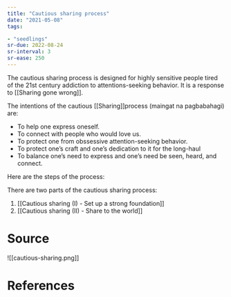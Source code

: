 ```yaml
---
title: "Cautious sharing process"
date: "2021-05-08"
tags:

- "seedlings"
sr-due: 2022-08-24
sr-interval: 3
sr-ease: 250
---
```


The cautious sharing process is designed for highly sensitive people tired of the 21st century addiction to attentions-seeking behavior. It is a response to [[Sharing gone wrong]].

The intentions of the cautious [[Sharing]]process (maingat na pagbabahagi) are:

- To help one express oneself.
- To connect with people who would love us.
- To protect one from obssessive attention-seeking behavior.
- To protect one’s craft and one’s dedication to it for the long-haul
- To balance one’s need to express and one’s need be seen, heard, and connect.

Here are the steps of the process:

There are two parts of the cautious sharing process:

1. [[Cautious sharing (I) - Set up a strong foundation]]
2. [[Cautious sharing (II) - Share to the world]]

# Source

![[cautious-sharing.png]]

# References